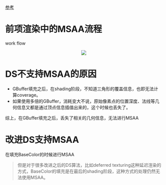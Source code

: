 
[参考](https://zhuanlan.zhihu.com/p/135444145)

# 前项渲染中的MSAA流程
work flow

<div align="center">

![][MSAAWorkFlow]

</div>

[MSAAWorkFlow]: ./images/MSAAWorkFlow.jpg

# DS不支持MSAA的原因
- GBuffer填充之后，在shading阶段，不知道三角形的覆盖信息，也即无法计算coverage。
- 如果使用多倍的GBuffer，消耗变大不说，原始像素点的位置深度、法线等几何信息又都是通过顶点信息插值出来的，这个时候也丢失了。

综上，在GBuffer填充之后，丢失了相关的几何信息，无法进行MSAA

# 改进DS支持MSAA
在填充BaseColor的时候进行MSAA
> 但是对于很多改进之后的DS算法，比如deferred texturing这种延迟渲染的方式，BaseColor的填充是在最后的shading阶段，这种方式的处理仍然无法使用MSAA。
